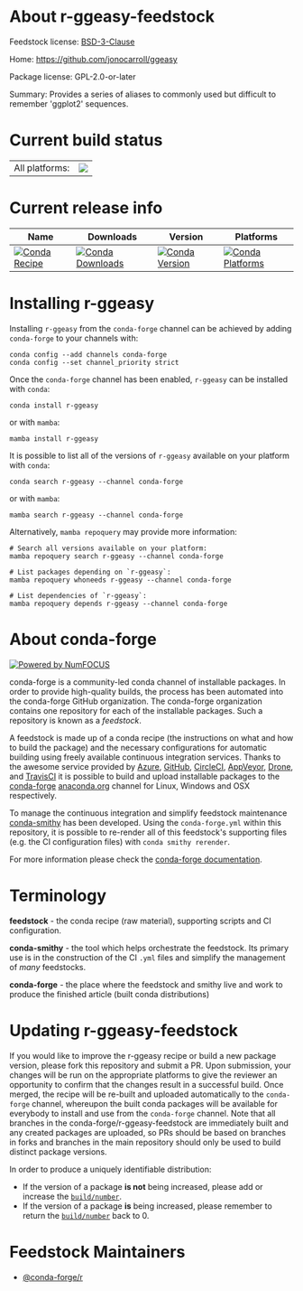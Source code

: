 About r-ggeasy-feedstock
========================

Feedstock license: [BSD-3-Clause](https://github.com/conda-forge/r-ggeasy-feedstock/blob/main/LICENSE.txt)

Home: https://github.com/jonocarroll/ggeasy

Package license: GPL-2.0-or-later

Summary: Provides a series of aliases to commonly used but difficult to remember 'ggplot2' sequences.

Current build status
====================


<table><tr><td>All platforms:</td>
    <td>
      <a href="https://dev.azure.com/conda-forge/feedstock-builds/_build/latest?definitionId=16332&branchName=main">
        <img src="https://dev.azure.com/conda-forge/feedstock-builds/_apis/build/status/r-ggeasy-feedstock?branchName=main">
      </a>
    </td>
  </tr>
</table>

Current release info
====================

| Name | Downloads | Version | Platforms |
| --- | --- | --- | --- |
| [![Conda Recipe](https://img.shields.io/badge/recipe-r--ggeasy-green.svg)](https://anaconda.org/conda-forge/r-ggeasy) | [![Conda Downloads](https://img.shields.io/conda/dn/conda-forge/r-ggeasy.svg)](https://anaconda.org/conda-forge/r-ggeasy) | [![Conda Version](https://img.shields.io/conda/vn/conda-forge/r-ggeasy.svg)](https://anaconda.org/conda-forge/r-ggeasy) | [![Conda Platforms](https://img.shields.io/conda/pn/conda-forge/r-ggeasy.svg)](https://anaconda.org/conda-forge/r-ggeasy) |

Installing r-ggeasy
===================

Installing `r-ggeasy` from the `conda-forge` channel can be achieved by adding `conda-forge` to your channels with:

```
conda config --add channels conda-forge
conda config --set channel_priority strict
```

Once the `conda-forge` channel has been enabled, `r-ggeasy` can be installed with `conda`:

```
conda install r-ggeasy
```

or with `mamba`:

```
mamba install r-ggeasy
```

It is possible to list all of the versions of `r-ggeasy` available on your platform with `conda`:

```
conda search r-ggeasy --channel conda-forge
```

or with `mamba`:

```
mamba search r-ggeasy --channel conda-forge
```

Alternatively, `mamba repoquery` may provide more information:

```
# Search all versions available on your platform:
mamba repoquery search r-ggeasy --channel conda-forge

# List packages depending on `r-ggeasy`:
mamba repoquery whoneeds r-ggeasy --channel conda-forge

# List dependencies of `r-ggeasy`:
mamba repoquery depends r-ggeasy --channel conda-forge
```


About conda-forge
=================

[![Powered by
NumFOCUS](https://img.shields.io/badge/powered%20by-NumFOCUS-orange.svg?style=flat&colorA=E1523D&colorB=007D8A)](https://numfocus.org)

conda-forge is a community-led conda channel of installable packages.
In order to provide high-quality builds, the process has been automated into the
conda-forge GitHub organization. The conda-forge organization contains one repository
for each of the installable packages. Such a repository is known as a *feedstock*.

A feedstock is made up of a conda recipe (the instructions on what and how to build
the package) and the necessary configurations for automatic building using freely
available continuous integration services. Thanks to the awesome service provided by
[Azure](https://azure.microsoft.com/en-us/services/devops/), [GitHub](https://github.com/),
[CircleCI](https://circleci.com/), [AppVeyor](https://www.appveyor.com/),
[Drone](https://cloud.drone.io/welcome), and [TravisCI](https://travis-ci.com/)
it is possible to build and upload installable packages to the
[conda-forge](https://anaconda.org/conda-forge) [anaconda.org](https://anaconda.org/)
channel for Linux, Windows and OSX respectively.

To manage the continuous integration and simplify feedstock maintenance
[conda-smithy](https://github.com/conda-forge/conda-smithy) has been developed.
Using the ``conda-forge.yml`` within this repository, it is possible to re-render all of
this feedstock's supporting files (e.g. the CI configuration files) with ``conda smithy rerender``.

For more information please check the [conda-forge documentation](https://conda-forge.org/docs/).

Terminology
===========

**feedstock** - the conda recipe (raw material), supporting scripts and CI configuration.

**conda-smithy** - the tool which helps orchestrate the feedstock.
                   Its primary use is in the construction of the CI ``.yml`` files
                   and simplify the management of *many* feedstocks.

**conda-forge** - the place where the feedstock and smithy live and work to
                  produce the finished article (built conda distributions)


Updating r-ggeasy-feedstock
===========================

If you would like to improve the r-ggeasy recipe or build a new
package version, please fork this repository and submit a PR. Upon submission,
your changes will be run on the appropriate platforms to give the reviewer an
opportunity to confirm that the changes result in a successful build. Once
merged, the recipe will be re-built and uploaded automatically to the
`conda-forge` channel, whereupon the built conda packages will be available for
everybody to install and use from the `conda-forge` channel.
Note that all branches in the conda-forge/r-ggeasy-feedstock are
immediately built and any created packages are uploaded, so PRs should be based
on branches in forks and branches in the main repository should only be used to
build distinct package versions.

In order to produce a uniquely identifiable distribution:
 * If the version of a package **is not** being increased, please add or increase
   the [``build/number``](https://docs.conda.io/projects/conda-build/en/latest/resources/define-metadata.html#build-number-and-string).
 * If the version of a package **is** being increased, please remember to return
   the [``build/number``](https://docs.conda.io/projects/conda-build/en/latest/resources/define-metadata.html#build-number-and-string)
   back to 0.

Feedstock Maintainers
=====================

* [@conda-forge/r](https://github.com/orgs/conda-forge/teams/r/)

